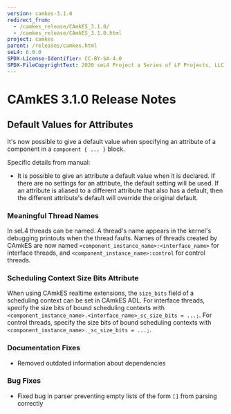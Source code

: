 ```yaml
---
version: camkes-3.1.0
redirect_from:
  - /camkes_release/CAmkES_3.1.0/
  - /camkes_release/CAmkES_3.1.0.html
project: camkes
parent: /releases/camkes.html
seL4: 6.0.0
SPDX-License-Identifier: CC-BY-SA-4.0
SPDX-FileCopyrightText: 2020 seL4 Project a Series of LF Projects, LLC.
---
```

# CAmkES 3.1.0 Release Notes


## Default Values for Attributes


It's now possible to give a default value when specifying an attribute
of a component in a `component { ... }` block.

Specific details from manual:

* It is possible to give an attribute a default value when it
  is declared. If there are no settings for an attribute, the default
  setting will be used. If an attribute is aliased to a different
  attribute that also has a default, then the different attribute's
  default will override the original default.

### Meaningful Thread Names


In seL4 threads can be named. A thread's name appears in the kernel's
debugging printouts when the thread faults. Names of threads created by
CAmkES are now named
`<component_instance_name>:<interface_name>` for interface
threads, and `<component_instance_name>:control` for control
threads.

### Scheduling Context Size Bits Attribute


When using CAmkES realtime extensions, the `size_bits` field of a
scheduling context can be set in CAmkES ADL. For interface threads,
specify the size bits of bound scheduling contexts with
`<component_instance_name>.<interface_name>_sc_size_bits = ...;`.
For control threads, specify the size bits of bound scheduling contexts
with `<component_instance_name>._sc_size_bits = ...;`.

### Documentation Fixes


- Removed outdated information about dependencies

### Bug Fixes


- Fixed bug in parser preventing empty lists of the form `[]` from
      parsing correctly
